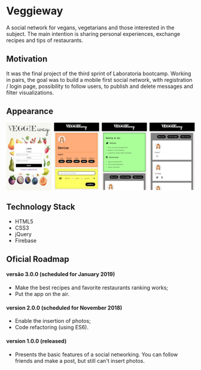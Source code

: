 # Veggieway
A social network for vegans, vegetarians and those interested in the subject. The main intention is sharing personal experiences, exchange recipes and tips of restaurants.

## Motivation
It was the final project of the third sprint of Laboratoria bootcamp. Working in pairs, the goal was to build a mobile first social network, with registration / login page, possibility to follow users, to publish and delete messages and filter visualizations.

## Appearance
![App map](images/veggieway.png)

## Technology Stack
+ HTML5
+ CSS3
+ jQuery
+ Firebase

## Oficial Roadmap

#### versão 3.0.0 (scheduled for January 2019)
+ Make the best recipes and favorite restaurants ranking works;
+ Put the app on the air.

#### version 2.0.0 (scheduled for November 2018)
+ Enable the insertion of photos;
+ Code refactoring (using ES6).

#### version 1.0.0 (released)
+ Presents the basic features of a social networking. You can follow friends and make a post, but still can't insert photos.

